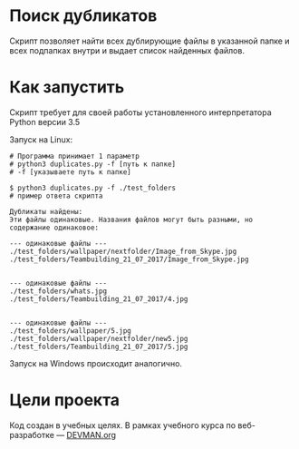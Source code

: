 # Поиск дубликатов

Скрипт позволяет найти всех дублирующие файлы в указанной папке и всех подпапках внутри и выдает список найденных файлов.

# Как запустить

Скрипт требует для своей работы установленного интерпретатора Python версии 3.5

Запуск на Linux:

```#!bash
# Программа принимает 1 параметр
# python3 duplicates.py -f [путь к папке]
# -f [указываете путь к папке]

$ python3 duplicates.py -f ./test_folders
# пример ответа скрипта

Дубликаты найдены:
Эти файлы одинаковые. Названия файлов могут быть разными, но содержание одинаковое:

--- одинаковые файлы ---
./test_folders/wallpaper/nextfolder/Image_from_Skype.jpg
./test_folders/Teambuilding_21_07_2017/Image_from_Skype.jpg


--- одинаковые файлы ---
./test_folders/whats.jpg
./test_folders/Teambuilding_21_07_2017/4.jpg


--- одинаковые файлы ---
./test_folders/wallpaper/5.jpg
./test_folders/wallpaper/nextfolder/new5.jpg
./test_folders/Teambuilding_21_07_2017/5.jpg

```

Запуск на Windows происходит аналогично.

# Цели проекта

Код создан в учебных целях. В рамках учебного курса по веб-разработке ― [DEVMAN.org](https://devman.org)
